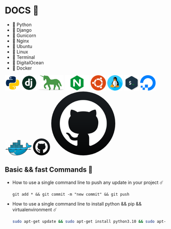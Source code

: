 # DOCS 🚀
 - 💙 Python
 - 💙 Django 
 - 💙 Gunicorn 
 - 💙 Nginx 
 - 💙 Ubuntu
 - 💙 Linux
 - 💙 Terminal
 - 💙 DigitalOcean
 - 💙 Docker

<p align="center">

  <code><img height="48" src="./pictures/python.png"      /></code>
  <code><img height="48" src="./pictures/django.png"      /></code>
  <code><img height="48" src="./pictures/gunicorn.png"    /></code>
  <code><img height="48" src="./pictures/nginx.png"       /></code> 
  <code><img height="48" src="./pictures/ubuntu.png"      /></code> 
  <code><img height="48" src="./pictures/linux.png"       /></code>
  <code><img height="48" src="./pictures/terminal.png"    /></code>
  <code><img height="48" src="./pictures/digitalocean.png"/></code>
  <code><img height="48" src="./pictures/docker.png"      /></code>
  <code><img style="border-radius: 50%" height= "53px" src="./pictures/github.png" alt="Avatar"></code>
  <a href="url"><img src="./pictures/github.png" height="auto" width="200" style="border-radius:50%"></a>
  
</p>

## Basic && fast Commands 🙂

 - How to use a single command line to push any update in your project ☄️
   
   ```git
   git add * && git commit -m "new commit" && git push
   ```
 - How to use a single command line to install python && pip && virtualenvironment  ☄️

   ``` sh 
   sudo apt-get update && sudo apt-get install python3.10 && sudo apt-get install python3-pip && sudo apt install python3-virtualenv
   ```   
